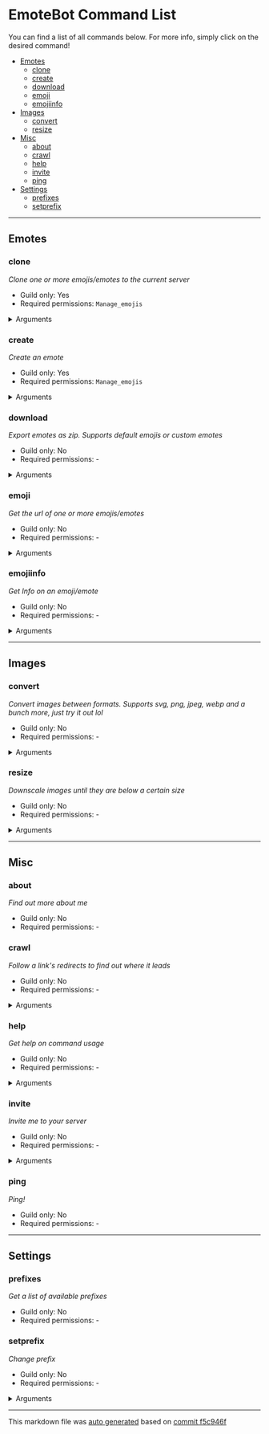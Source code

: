 # EmoteBot Command List

You can find a list of all commands below. For more info, simply click on the desired command!

- [Emotes](#Emotes)
	- [clone](#clone)
	- [create](#create)
	- [download](#download)
	- [emoji](#emoji)
	- [emojiinfo](#emojiinfo)
- [Images](#Images)
	- [convert](#convert)
	- [resize](#resize)
- [Misc](#Misc)
	- [about](#about)
	- [crawl](#crawl)
	- [help](#help)
	- [invite](#invite)
	- [ping](#ping)
- [Settings](#Settings)
	- [prefixes](#prefixes)
	- [setprefix](#setprefix)

___

## Emotes

### clone

*Clone one or more emojis/emotes to the current server*

- Guild only: Yes
- Required permissions: `Manage_emojis`

<details>
	<summary>Arguments</summary>

| Required |  Name | Type |             Description            | Choices | Default |
| :------: | :---: | :--: | :--------------------------------: | :-----: | :-----: |
|     ✅    | input | text | One or more emojis/emotes to clone |    -    |    -    |

</details>

### create

*Create an emote*

- Guild only: Yes
- Required permissions: `Manage_emojis`

<details>
	<summary>Arguments</summary>

| Required | Name | Type |       Description       | Choices | Default |
| :------: | :--: | :--: | :---------------------: | :-----: | :-----: |
|     ✅    | name | text | Name to give this emote |    -    |    -    |
|     ❌    |  url |  url |        Image url        |    -    |    -    |

</details>

### download

*Export emotes as zip. Supports default emojis or custom emotes*

- Guild only: No
- Required permissions: -

<details>
	<summary>Arguments</summary>

| Required |  Name  | Type |                          Description                          | Choices | Default |
| :------: | :----: | :--: | :-----------------------------------------------------------: | :-----: | :-----: |
|     ❌    | emotes | text | One or more emotes to download. Defaults to all server emotes |    -    |    -    |

</details>

### emoji

*Get the url of one or more emojis/emotes*

- Guild only: No
- Required permissions: -

<details>
	<summary>Arguments</summary>

| Required |  Name | Type |        Description        | Choices | Default |
| :------: | :---: | :--: | :-----------------------: | :-----: | :-----: |
|     ✅    | input | text | One or more emojis/emotes |    -    |    -    |

</details>

### emojiinfo

*Get Info on an emoji/emote*

- Guild only: No
- Required permissions: -

<details>
	<summary>Arguments</summary>

| Required |  Name | Type |        Description       | Choices | Default |
| :------: | :---: | :--: | :----------------------: | :-----: | :-----: |
|     ✅    | input | text | An emoji or custom emote |    -    |    -    |

</details>

___

## Images

### convert

*Convert images between formats. Supports svg, png, jpeg, webp and a bunch more, just try it out lol*

- Guild only: No
- Required permissions: -

<details>
	<summary>Arguments</summary>

| Required |     Name     |  Type  |                                   Description                                  |     Choices     | Default |
| :------: | :----------: | :----: | :----------------------------------------------------------------------------: | :-------------: | :-----: |
|     ❌    | outputFormat |  text  | The image format to convert to. Defaults to the one specified in your settings | png, jpeg, webp |    -    |
|     ❌    |      url     |   url  |                             Url of image to convert                            |        -        |    -    |
|     ❌    |     width    | number |   Width that image should be scaled to. (Height is automatically calculated)   |        -        |    -    |

</details>

### resize

*Downscale images until they are below a certain size*

- Guild only: No
- Required permissions: -

<details>
	<summary>Arguments</summary>

| Required | Name | Type |                 Description                | Choices | Default |
| :------: | :--: | :--: | :----------------------------------------: | :-----: | :-----: |
|     ✅    | size | text | Size to resize to. Format: 100B/10.7KB/2MB |    -    |  256KB  |
|     ❌    |  url |  url |           Url of image to resize           |    -    |    -    |

</details>

___

## Misc

### about

*Find out more about me*

- Guild only: No
- Required permissions: -

### crawl

*Follow a link's redirects to find out where it leads*

- Guild only: No
- Required permissions: -

<details>
	<summary>Arguments</summary>

| Required | Name | Type |    Description   | Choices | Default |
| :------: | :--: | :--: | :--------------: | :-----: | :-----: |
|     ✅    |  url |  url | The url to trace |    -    |    -    |

</details>

### help

*Get help on command usage*

- Guild only: No
- Required permissions: -

<details>
	<summary>Arguments</summary>

| Required | Name | Type |         Description        | Choices | Default |
| :------: | :--: | :--: | :------------------------: | :-----: | :-----: |
|     ❌    | name | text | command / command category |    -    |    -    |

</details>

### invite

*Invite me to your server*

- Guild only: No
- Required permissions: -

<details>
	<summary>Arguments</summary>

| Required | Name | Type |                               Description                              | Choices | Default |
| :------: | :--: | :--: | :--------------------------------------------------------------------: | :-----: | :-----: |
|     ❌    |  id  | text | Alternatively, you may specify the user ID of a bot you wish to invite |    -    |    -    |

</details>

### ping

*Ping!*

- Guild only: No
- Required permissions: -

___

## Settings

### prefixes

*Get a list of available prefixes*

- Guild only: No
- Required permissions: -

### setprefix

*Change prefix*

- Guild only: No
- Required permissions: -

<details>
	<summary>Arguments</summary>

| Required |  Name  | Type |                             Description                            |      Choices     | Default |
| :------: | :----: | :--: | :----------------------------------------------------------------: | :--------------: | :-----: |
|     ✅    |  scope | text | whether this prefix should be set on a server or only for yourself |   server, user   |    -    |
|     ✅    | action | text |                                  -                                 | add, remove, set |    -    |
|     ✅    | prefix | text |                           the new prefix                           |         -        |    -    |

</details>

___

This markdown file was [auto generated](../scripts/gencmdmd.ts) based on [commit f5c946f](https://github.com/Vendicated/EmoteBot/commit/f5c946f2ffb4f22f3e11317c5e985aed33aa567d)